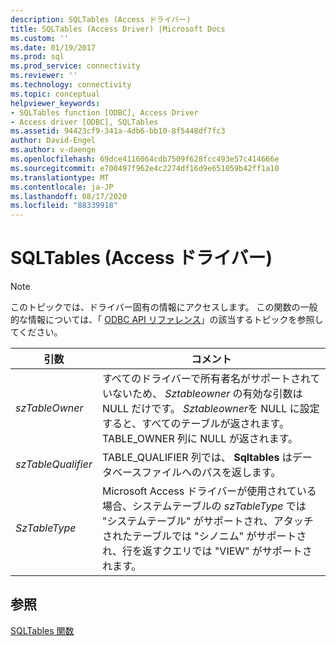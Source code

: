 ```yaml
---
description: SQLTables (Access ドライバー)
title: SQLTables (Access Driver) |Microsoft Docs
ms.custom: ''
ms.date: 01/19/2017
ms.prod: sql
ms.prod_service: connectivity
ms.reviewer: ''
ms.technology: connectivity
ms.topic: conceptual
helpviewer_keywords:
- SQLTables function [ODBC], Access Driver
- Access driver [ODBC], SQLTables
ms.assetid: 94423cf9-341a-4db6-bb10-8f5448df7fc3
author: David-Engel
ms.author: v-daenge
ms.openlocfilehash: 69dce4116064cdb7509f628fcc493e57c414666e
ms.sourcegitcommit: e700497f962e4c2274df16d9e651059b42ff1a10
ms.translationtype: MT
ms.contentlocale: ja-JP
ms.lasthandoff: 08/17/2020
ms.locfileid: "88339918"
---
```

# <a name="sqltables-access-driver"></a>SQLTables (Access ドライバー)
> [!NOTE]  
>  このトピックでは、ドライバー固有の情報にアクセスします。 この関数の一般的な情報については、「 [ODBC API リファレンス](../../odbc/reference/syntax/odbc-api-reference.md)」の該当するトピックを参照してください。  
  
|引数|コメント|  
|--------------|--------------|  
|*szTableOwner*|すべてのドライバーで所有者名がサポートされていないため、 *Sztableowner* の有効な引数は NULL だけです。 *Sztableowner*を NULL に設定すると、すべてのテーブルが返されます。 TABLE_OWNER 列に NULL が返されます。|  
|*szTableQualifier*|TABLE_QUALIFIER 列では、 **Sqltables** はデータベースファイルへのパスを返します。|  
|*SzTableType*|Microsoft Access ドライバーが使用されている場合、システムテーブルの *szTableType* では "システムテーブル" がサポートされ、アタッチされたテーブルでは "シノニム" がサポートされ、行を返すクエリでは "VIEW" がサポートされます。|  
  
## <a name="see-also"></a>参照  
 [SQLTables 関数](../../odbc/reference/syntax/sqltables-function.md)
